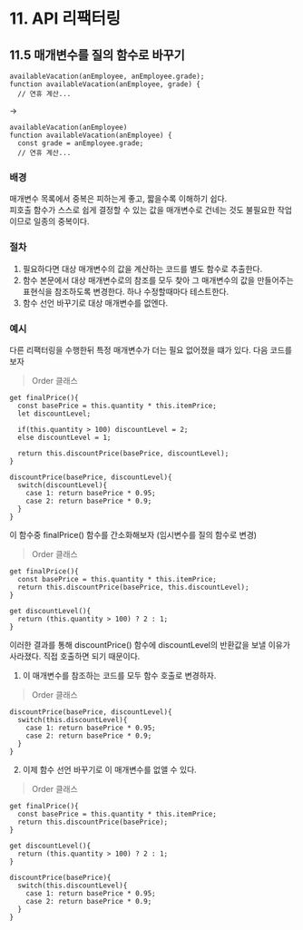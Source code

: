 # 11. API 리팩터링
## 11.5 매개변수를 질의 함수로 바꾸기
```JS
availableVacation(anEmployee, anEmployee.grade); 
function availableVacation(anEmployee, grade) { 
  // 연휴 계산...
```
->
```JS
availableVacation(anEmployee) 
function availableVacation(anEmployee) { 
  const grade = anEmployee.grade; 
  // 연휴 계산...
```

### 배경
매개변수 목록에서 중복은 피하는게 좋고, 짧을수록 이해하기 쉽다.  
피호출 함수가 스스로 쉽게 결정할 수 있는 값을 매개변수로 건네는 것도 불필요한 작업이므로 일종의 중복이다.

### 절차
1. 필요하다면 대상 매개변수의 값을 계산하는 코드를 별도 함수로 추출한다.
2. 함수 본문에서 대상 매개변수로의 참조를 모두 찾아 그 매개변수의 값을 만들어주는 표현식을 참조하도록 변경한다. 하나 수정할때마다 테스트한다.
3. 함수 선언 바꾸기로 대상 매개변수를 없엔다.

### 예시

다른 리팩터링을 수행한뒤 특정 매개변수가 더는 필요 없어졌을 떄가 있다. 다음 코드를 보자
> Order 클래스
```JS
get finalPrice(){
  const basePrice = this.quantity * this.itemPrice;
  let discountLevel;
  
  if(this.quantity > 100) discountLevel = 2;
  else discountLevel = 1;
  
  return this.discountPrice(basePrice, discountLevel);
}

discountPrice(basePrice, discountLevel){
  switch(discountLevel){
    case 1: return basePrice * 0.95;
    case 2: return basePrice * 0.9;
  }
}
```
이 함수중 finalPrice() 함수를 간소화해보자 (임시변수를 질의 함수로 변경)
> Order 클래스
```JS
get finalPrice(){
  const basePrice = this.quantity * this.itemPrice;   
  return this.discountPrice(basePrice, this.discountLevel);
}

get discountLevel(){
  return (this.quantity > 100) ? 2 : 1;
}
```
이러한 결과를 통해 discountPrice() 함수에 discountLevel의 반환값을 보낼 이유가 사라졌다. 직접 호출하면 되기 때문이다.

1. 이 매개변수를 참조하는 코드를 모두 함수 호출로 변경하자.
> Order 클래스
```JS
discountPrice(basePrice, discountLevel){
  switch(this.discountLevel){
    case 1: return basePrice * 0.95;
    case 2: return basePrice * 0.9;
  }
}
```
2. 이제 함수 선언 바꾸기로 이 매개변수를 없앨 수 있다.
> Order 클래스
```JS
get finalPrice(){
  const basePrice = this.quantity * this.itemPrice;   
  return this.discountPrice(basePrice);
}

get discountLevel(){
  return (this.quantity > 100) ? 2 : 1;
}

discountPrice(basePrice){
  switch(this.discountLevel){
    case 1: return basePrice * 0.95;
    case 2: return basePrice * 0.9;
  }
}
```
